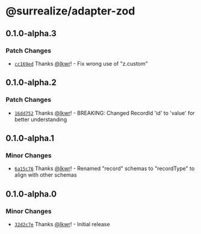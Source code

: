 # @surrealize/adapter-zod

## 0.1.0-alpha.3

### Patch Changes

- [`cc169ed`](https://github.com/surrealize/surrealize/commit/cc169ed001d92408ae254f6469d17bef87d0edf3) Thanks [@lkwr](https://github.com/lkwr)! - Fix wrong use of "z.custom"

## 0.1.0-alpha.2

### Patch Changes

- [`16dd752`](https://github.com/surrealize/surrealize/commit/16dd752e46ca71ba796401dc2457bf7ae85442c5) Thanks [@lkwr](https://github.com/lkwr)! - BREAKING: Changed RecordId 'id' to 'value' for better understanding

## 0.1.0-alpha.1

### Minor Changes

- [`6a15c76`](https://github.com/surrealize/surrealize/commit/6a15c76f5238f17cf2ea5822ca27fe4d9e1977dc) Thanks [@lkwr](https://github.com/lkwr)! - Renamed "record" schemas to "recordType" to align with other schemas

## 0.1.0-alpha.0

### Minor Changes

- [`32d2c7e`](https://github.com/surrealize/surrealize/commit/32d2c7e10713c6c07a8119f319edbc0c149e4eb3) Thanks [@lkwr](https://github.com/lkwr)! - Initial release
